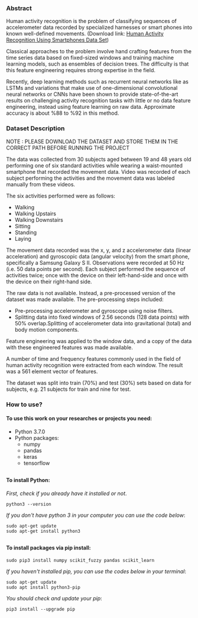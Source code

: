 ### Abstract

Human activity recognition is the problem of classifying sequences of accelerometer data recorded by specialized harnesses or smart phones into known well-defined movements. (Download link: [Human Activity Recognition Using Smartphones Data Set](https://archive.ics.uci.edu/ml/datasets/human+activity+recognition+using+smartphones))

Classical approaches to the problem involve hand crafting features from the time series data based on fixed-sized windows and training machine learning models, such as ensembles of decision trees. The difficulty is that this feature engineering requires strong expertise in the field.

Recently, deep learning methods such as recurrent neural networks like as LSTMs and variations that make use of one-dimensional convolutional neural networks or CNNs have been shown to provide state-of-the-art results on challenging activity recognition tasks with little or no data feature engineering, instead using feature learning on raw data. Approximate accuracy is about %88 to %92 in this method.

### Dataset Description

NOTE : PLEASE DOWNLOAD THE DATASET AND STORE THEM IN THE CORRECT PATH BEFORE RUNNING THE PROJECT

The data was collected from 30 subjects aged between 19 and 48 years old performing one of six standard activities while wearing a waist-mounted smartphone that recorded the movement data. Video was recorded of each subject performing the activities and the movement data was labeled manually from these videos.

The six activities performed were as follows:

* Walking
* Walking Upstairs
* Walking Downstairs
* Sitting
* Standing
* Laying

The movement data recorded was the x, y, and z accelerometer data (linear acceleration) and gyroscopic data (angular velocity) from the smart phone, specifically a Samsung Galaxy S II. Observations were recorded at 50 Hz (i.e. 50 data points per second). Each subject performed the sequence of activities twice; once with the device on their left-hand-side and once with the device on their right-hand side.

The raw data is not available. Instead, a pre-processed version of the dataset was made available. The pre-processing steps included:

* Pre-processing accelerometer and gyroscope using noise filters.
* Splitting data into fixed windows of 2.56 seconds (128 data points) with 50% overlap.Splitting of accelerometer data into gravitational (total) and body motion components.

Feature engineering was applied to the window data, and a copy of the data with these engineered features was made available.

A number of time and frequency features commonly used in the field of human activity recognition were extracted from each window. The result was a 561 element vector of features.

The dataset was split into train (70%) and test (30%) sets based on data for subjects, e.g. 21 subjects for train and nine for test.

### How to use?

#### To use this work on your researches or projects you need:
* Python 3.7.0
* Python packages:
	* numpy
	* pandas
	* keras
	* tensorflow

##

#### To install Python:
_First, check if you already have it installed or not_.
~~~~
python3 --version
~~~~
_If you don't have python 3 in your computer you can use the code below_:
~~~~
sudo apt-get update
sudo apt-get install python3
~~~~
##

#### To install packages via pip install:
~~~~
sudo pip3 install numpy scikit_fuzzy pandas scikit_learn
~~~~
_If you haven't installed pip, you can use the codes below in your terminal_:
~~~~
sudo apt-get update
sudo apt install python3-pip
~~~~
_You should check and update your pip_:
~~~~
pip3 install --upgrade pip
~~~~
##